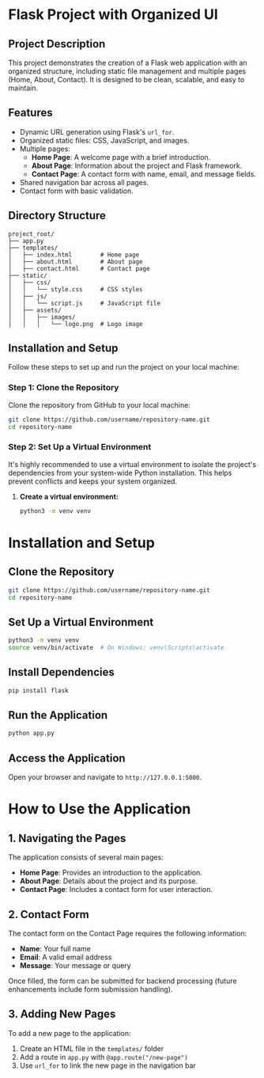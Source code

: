 # Flask Project with Organized UI

## Project Description
This project demonstrates the creation of a Flask web application with an organized structure, including static file management and multiple pages (Home, About, Contact). It is designed to be clean, scalable, and easy to maintain.

## Features
- Dynamic URL generation using Flask's `url_for`.
- Organized static files: CSS, JavaScript, and images.
- Multiple pages:
  - **Home Page**: A welcome page with a brief introduction.
  - **About Page**: Information about the project and Flask framework.
  - **Contact Page**: A contact form with name, email, and message fields.
- Shared navigation bar across all pages.
- Contact form with basic validation.

## Directory Structure
```plaintext
project_root/
├── app.py
├── templates/
│   ├── index.html        # Home page
│   ├── about.html        # About page
│   ├── contact.html      # Contact page
├── static/
│   ├── css/
│   │   └── style.css     # CSS styles
│   ├── js/
│   │   └── script.js     # JavaScript file
│   ├── assets/
│   │   ├── images/
│   │   │   └── logo.png  # Logo image
```

## Installation and Setup

Follow these steps to set up and run the project on your local machine:

### Step 1: Clone the Repository
Clone the repository from GitHub to your local machine:
```bash
git clone https://github.com/username/repository-name.git
cd repository-name
```

### Step 2: Set Up a Virtual Environment

It's highly recommended to use a virtual environment to isolate the project's dependencies from your system-wide Python installation. This helps prevent conflicts and keeps your system organized.

1. **Create a virtual environment:**

   ```bash
   python3 -m venv venv
   ```

# Installation and Setup

## Clone the Repository

```bash
git clone https://github.com/username/repository-name.git
cd repository-name
```

## Set Up a Virtual Environment

```bash
python3 -m venv venv
source venv/bin/activate  # On Windows: venv\Scripts\activate
```

## Install Dependencies

```bash
pip install flask
```

## Run the Application

```bash
python app.py
```

## Access the Application

Open your browser and navigate to `http://127.0.0.1:5000`.

# How to Use the Application

## 1. Navigating the Pages

The application consists of several main pages:

* **Home Page**: Provides an introduction to the application.
* **About Page**: Details about the project and its purpose.
* **Contact Page**: Includes a contact form for user interaction.

## 2. Contact Form

The contact form on the Contact Page requires the following information:

* **Name**: Your full name
* **Email**: A valid email address
* **Message**: Your message or query

Once filled, the form can be submitted for backend processing (future enhancements include form submission handling).

## 3. Adding New Pages

To add a new page to the application:

1. Create an HTML file in the `templates/` folder
2. Add a route in `app.py` with `@app.route("/new-page")`
3. Use `url_for` to link the new page in the navigation bar
